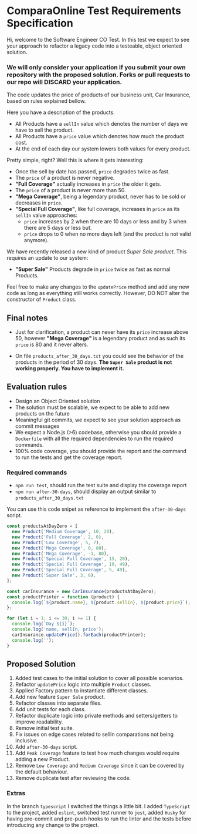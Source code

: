 # ComparaOnline Test Requirements Specification

Hi, welcome to the Software Engineer CO Test. In this test we expect to see your approach to refactor a legacy code into a testeable, object oriented solution.

### We will only consider your application if you submit your own repository with the proposed solution. Forks or pull requests to our repo will DISCARD your application.

The code updates the price of products of our business unit, Car Insurance, based on rules explained bellow.

Here you have a description of the products.

- All Products have a `sellIn` value which denotes the number of days we have to sell the product.
- All Products have a `price` value which denotes how much the product cost.
- At the end of each day our system lowers both values for every product.

Pretty simple, right? Well this is where it gets interesting:

- Once the sell by date has passed, `price` degrades twice as fast.
- The `price` of a product is never negative.
- **"Full Coverage"** actually increases in `price` the older it gets.
- The `price` of a product is never more than 50.
- **"Mega Coverage"**, being a legendary product, never has to be sold or decreases in `price`.
- **"Special Full Coverage"**, like full coverage, increases in `price` as its `sellIn` value approaches:
  - `price` increases by 2 when there are 10 days or less and by 3 when there are 5 days or less but.
  - `price` drops to 0 when no more days left (and the product is not valid anymore).

We have recently released a new kind of product _Super Sale product_. This requires an update to our system:

- **"Super Sale"** Products degrade in `price` twice as fast as normal Products.

Feel free to make any changes to the `updatePrice` method and add any new code as long as everything
still works correctly. However, DO NOT alter the constructor of `Product` class.

## Final notes

- Just for clarification, a product can never have its `price` increase above 50, however **"Mega Coverage"** is a
  legendary product and as such its `price` is 80 and it never alters.

- On file `products_after_30_days.txt` you could see the behavior of the products in the period of 30 days. **The `Super Sale` product is not working properly. You have to implement it.**

## Evaluation rules

- Design an Object Oriented solution
- The solution must be scalable, we expect to be able to add new products on the future
- Meaningful git commits, we expect to see your solution approach as commit messages
- We expect a Node.js (>6) codebase, otherwise you should provide a `Dockerfile` with all the required dependencies to run the required commands.
- 100% code coverage, you should provide the report and the command to run the tests and get the coverage report.

### Required commands

- `npm run test`, should run the test suite and display the coverage report
- `npm run after-30-days`, should display an output similar to `products_after_30_days.txt`

You can use this code snipet as reference to implement the `after-30-days` script.

```js
const productsAtDayZero = [
  new Product('Medium Coverage', 10, 20),
  new Product('Full Coverage', 2, 0),
  new Product('Low Coverage', 5, 7),
  new Product('Mega Coverage', 0, 80),
  new Product('Mega Coverage', -1, 80),
  new Product('Special Full Coverage', 15, 20),
  new Product('Special Full Coverage', 10, 49),
  new Product('Special Full Coverage', 5, 49),
  new Product('Super Sale', 3, 6),
];

const carInsurance = new CarInsurance(productsAtDayZero);
const productPrinter = function (product) {
  console.log(`${product.name}, ${product.sellIn}, ${product.price}`);
};

for (let i = 1; i <= 30; i += 1) {
  console.log(`Day ${i}`);
  console.log('name, sellIn, price');
  carInsurance.updatePrice().forEach(productPrinter);
  console.log('');
}
```

## Proposed Solution

1. Added test cases to the initial solution to cover all possible scenarios.
2. Refactor `updatePrice` logic into multiple `Product` classes.
3. Applied Factory pattern to instantiate different classes.
4. Add new feature `Super Sale` product.
5. Refactor classes into separate files.
6. Add unit tests for each class.
7. Refactor duplicate logic into private methods and setters/getters to improve readability.
8. Remove initial test suite.
9. Fix issues on edge cases related to sellIn comparations not being inclusive.
10. Add `after-30-days` script.
11. Add `Peak Coverage` feature to test how much changes would require adding a new Product.
12. Remove `Low Coverage` and `Medium Coverage` since it can be covered by the default behaviour.
13. Remove duplicate test after reviewing the code.

### Extras

In the branch `typescript` I switched the things a little bit. I added `TypeScript` to the project, added `eslint`, switched test runner to `jest`, added `Husky` for having pre-commit and pre-push hooks to run the linter and the tests before introducing any change to the project.
